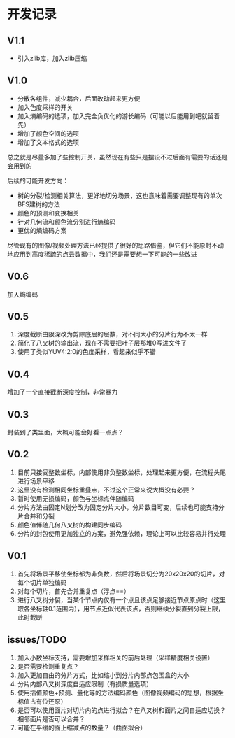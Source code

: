 # 开发记录

## V1.1

- 引入zlib库，加入zlib压缩

## V1.0

- 分散各组件，减少耦合，后面改动起来更方便
- 加入色度采样的开关
- 加入熵编码的选项，加入完全负优化的游长编码（可能以后能用到吧就留着先）
- 增加了颜色空间的选项
- 增加了文本格式的选项

总之就是尽量多加了些控制开关，虽然现在有些只是摆设不过后面有需要的话还是会用到的

后续的可能开发方向：

- 树的分裂/检测相关算法，更好地切分场景，这也意味着需要调整现有的单次BFS建树的方法
- 颜色的预测和变换相关
- 针对几何流和颜色流分别进行熵编码
- 更优的熵编码方案

尽管现有的图像/视频处理方法已经提供了很好的思路借鉴，但它们不能原封不动地应用到高度稀疏的点云数据中，我们还是需要想一下可能的一些改进

## V0.6

加入熵编码

## V0.5

1. 深度截断由限深改为剪除底层的层数，对不同大小的分片行为不太一样
2. 简化了八叉树的输出流，现在不需要把叶子层那堆0写进文件了
3. 使用了类似YUV4:2:0的色度采样，看起来似乎不错

## V0.4

增加了一个直接截断深度控制，非常暴力

## V0.3

封装到了类里面，大概可能会好看一点点？

## V0.2

1. 目前只接受整数坐标，内部使用非负整数坐标，处理起来更方便，在流程头尾进行场景平移
2. 这里没有检测相同坐标重叠点，不过这个正常来说大概没有必要？
3. 暂时使用无损编码，颜色与坐标点伴随编码
4. 分片方法由固定N划分改为固定分片大小，分片数目可变，后续也可能支持分片合并和分裂
5. 颜色值伴随几何八叉树的构建同步编码
6. 分片的封包使用更加独立的方案，避免强依赖，理论上可以比较容易并行处理

## V0.1

1. 首先将场景平移使坐标都为非负数，然后将场景切分为20x20x20的切片，对每个切片单独编码
2. 对每个切片，首先合并重复点（浮点==）
3. 进行八叉树分裂，当某个节点内仅有一个点且该点足够接近节点原点时（这里取各坐标轴0.1范围内），用节点近似代表该点，否则继续分裂直到分裂上限，此时截断

## issues/TODO

1. 加入小数坐标支持，需要增加采样相关的前后处理（采样精度相关设置）
2. 是否需要检测重复点？
3. 加入更加自由的分片方式，比如缩小到分片内部点包围盒的大小
4. 分片内部八叉树深度自适应限制（有损质量选项）
5. 使用插值颜色+预测、量化等的方法编码颜色（图像视频编码的思想，根据坐标值占有位还原）
6. 是否可以使用面片对切片内的点进行拟合？在八叉树和面片之间自适应切换？相邻面片是否可以合并？
7. 可能在平缓的面上缩减点的数量？（曲面拟合）
